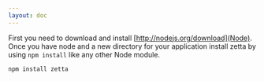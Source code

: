 ```yaml
---
layout: doc
---
```


First you need to download and install [http://nodejs.org/download](Node). Once you have node and a new directory for your application install zetta by using `npm install` like any other Node module.

`npm install zetta`
